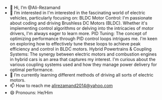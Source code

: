 - 👋 Hi, I’m @Ali-Rezamand
- 👀 I’m interested in I'm interested in the fascinating world of electric vehicles,
 particularly focusing on:
    BLDC Motor Control: I'm passionate about coding and driving Brushless DC Motors (BLDC). Whether it's implementing control algorithms or delving into the intricacies of motor drivers, I'm always eager to learn more.
    PID Tuning: The concept of optimizing performance through PID control loops intrigues me. I'm keen on exploring how to effectively tune these loops to achieve peak efficiency and control in BLDC motors.
    Hybrid Powertrains & Coupling Systems: The synergy between electric motors and combustion engines in hybrid cars is an area that captures my interest. I'm curious about the various coupling systems used and how they manage power delivery for optimal performance.
- 🌱 I’m currently learning different methods of driving all sorts of electric motors.
- 📫 How to reach me alirezamand2014@yahoo.com
- 😄 Pronouns: He/Him
<!---
Ali-Rezamand/Ali-Rezamand is a ✨ special ✨ repository because its `README.md` (this file) appears on your GitHub profile.
You can click the Preview link to take a look at your changes.
--->
